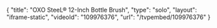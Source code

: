 {
    "title": "OXO SteeL&reg; 12-Inch Bottle Brush",
    "type": "solo",
    "layout": "iframe-static",
    "videoId": "109976376",
    "url": "\/tvpembed\/109976376"
}